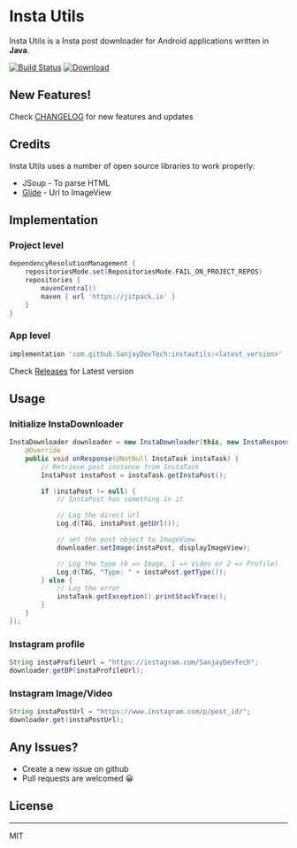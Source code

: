 # Insta Utils

Insta Utils is a Insta post downloader for Android applications written in **Java**.

[![Build Status](https://travis-ci.com/SanjayDevTech/instautils.svg?branch=master)](https://travis-ci.com/SanjayDevTech/instautils)
[![Download](https://api.bintray.com/packages/sanjaydevtech/instautils/com.sanjaydevtech.instautils/images/download.svg) ](https://bintray.com/sanjaydevtech/instautils/com.sanjaydevtech.instautils/_latestVersion)

## New Features!
Check [CHANGELOG](https://github.com/SanjayDevTech/instautils/blob/master/CHANGELOG.md) for new features and updates


## Credits

Insta Utils uses a number of open source libraries to work properly:

- JSoup - To parse HTML
- [Glide](https://github.com/bumptech/glide) - Url to ImageView

## Implementation
### Project level
```gradle
dependencyResolutionManagement {
    repositoriesMode.set(RepositoriesMode.FAIL_ON_PROJECT_REPOS)
    repositories {
        mavenCentral()
        maven { url 'https://jitpack.io' }
    }
}
```

### App level
```gradle
implementation 'com.github.SanjayDevTech:instautils:<latest_version>'
```
Check [Releases](https://github.com/SanjayDevTech/instautils/releases) for Latest version


## Usage

### Initialize InstaDownloader
```java
InstaDownloader downloader = new InstaDownloader(this, new InstaResponse() {
    @Override
    public void onResponse(@NotNull InstaTask instaTask) {
        // Retrieve post instance from InstaTask
        InstaPost instaPost = instaTask.getInstaPost();

        if (instaPost != null) {
            // InstaPost has something in it

            // Log the direct url
            Log.d(TAG, instaPost.getUrl());

            // set the post object to ImageView
            downloader.setImage(instaPost, displayImageView);

            // Log the type (0 => Image, 1 => Video or 2 => Profile)
            Log.d(TAG, "Type: " + instaPost.getType());
        } else {
            // Log the error
            instaTask.getException().printStackTrace();
        }
    }
});
```


### Instagram profile
```java
String instaProfileUrl = "https://instagram.com/SanjayDevTech";
downloader.getDP(instaProfileUrl);
```

### Instagram Image/Video
```java
String instaPostUrl = "https://www.instagram.com/p/post_id/";
downloader.get(instaPostUrl);
```


## Any Issues?
* Create a new issue on github
* Pull requests are welcomed 😀


## License
----
MIT
